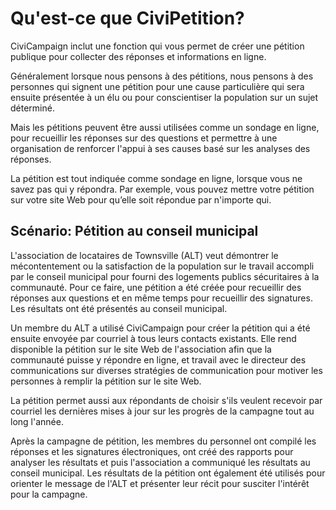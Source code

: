 Qu'est-ce que CiviPetition?
===========================

CiviCampaign inclut une fonction qui vous permet de créer une pétition publique pour collecter des réponses et informations en ligne.

Généralement lorsque nous pensons à des pétitions, nous pensons à des personnes qui signent une pétition pour une cause particulière qui sera ensuite présentée à un élu ou pour conscientiser la population sur un sujet déterminé.

Mais les pétitions peuvent être aussi utilisées comme un sondage en ligne, pour recueillir les réponses sur des questions et permettre à une organisation de renforcer l'appui à ses causes basé sur les analyses des réponses.

La pétition est tout indiquée comme sondage en ligne, lorsque vous ne savez pas qui y répondra. Par exemple, vous pouvez mettre votre pétition sur votre site Web pour qu’elle soit répondue par n'importe qui.

Scénario: Pétition au conseil municipal
---------------------------------------

L'association de locataires de Townsville (ALT) veut démontrer le mécontentement ou la satisfaction de la population sur le travail accompli par le conseil municipal pour fourni des logements publics sécuritaires à la communauté.
Pour ce faire, une pétition a été créée pour recueillir des réponses aux questions et en même temps pour recueillir des signatures.
Les résultats ont été présentés au conseil municipal.

Un membre du ALT a utilisé CiviCampaign pour créer la pétition qui a été ensuite envoyée par courriel à tous leurs contacts existants.
Elle rend disponible la pétition sur le site Web de l'association afin que la communauté puisse y répondre en ligne, et travail avec le directeur des communications sur diverses stratégies de communication pour motiver les personnes à remplir la pétition sur le site Web.

La pétition permet aussi aux répondants de choisir s'ils veulent recevoir par courriel les dernières mises à jour sur les progrès de la campagne tout au long l'année.

Après la campagne de pétition, les membres du personnel ont compilé les réponses et les signatures électroniques, ont créé des rapports pour analyser les résultats et puis l'association a communiqué les résultats au conseil municipal.
Les résultats de la pétition ont également été utilisés pour orienter le message de l'ALT et présenter leur récit pour susciter l'intérêt pour la campagne.
